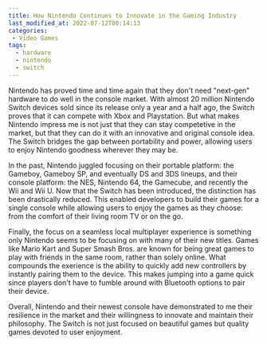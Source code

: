 ```yaml
---
title: How Nintendo Continues to Innovate in the Gaming Industry
last_modified_at: 2022-07-12T00:14:13
categories:
 - Video Games
tags:
  - hardware
  - nintendo
  - switch
---
```


Nintendo has proved time and time again that they don't need "next-gen" hardware
to do well in the console market. With almost 20 million Nintendo Switch devices
sold since its release only a year and a half ago, the Switch proves that it can
compete with Xbox and Playstation. But what makes Nintendo impress me is not
just that they can stay competetive in the market, but that they can do it with
an innovative and original console idea. The Switch bridges the gap between
portability and power, allowing users to enjoy Nintendo goodness wherever they
may be.

In the past, Nintendo juggled focusing on their portable platform: the Gameboy,
Gameboy SP, and eventually DS and 3DS lineups, and their console platform: the
NES, Nintendo 64, the Gamecube, and recently the Wii and Wii U. Now that the
Switch has been introduced, the distinction has been drastically reduced. This
enabled developers to build their games for a single console while allowing
users to enjoy the games as they choose: from the comfort of their living room
TV or on the go.

Finally, the focus on a seamless local multiplayer experience is something only
Nintendo seems to be focusing on with many of their new titles. Games like Mario
Kart and Super Smash Bros. are known for being great games to play with friends
in the same room, rather than solely online. What compounds the exerience is the
ability to quickly add new controllers by instantly pairing them to the device.
This makes jumping into a game quick since players don't have to fumble around
with Bluetooth options to pair their device.

Overall, Nintendo and their newest console have demonstrated to me their
resilience in the market and their willingness to innovate and maintain their
philosophy. The Switch is not just focused on beautiful games but quality games
devoted to user enjoyment.
